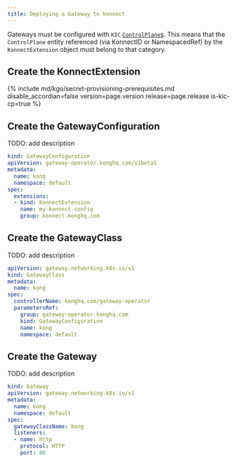 ```yaml
---
title: Deploying a Gateway to konnect
---
```


Gateways must be configured with `KIC` [`ControlPlane`s](/konnect/gateway-manager/#control-planes). This means that the `ControlPlane` entity referenced (via KonnectID or NamespacedRef) by the `KonnectExtension` object must belong to that category.

## Create the KonnectExtension

{% include md/kgo/secret-provisioning-prerequisites.md disable_accordian=false version=page.version release=page.release is-kic-cp=true %}

## Create the GatewayConfiguration

TODO: add description

```yaml
kind: GatewayConfiguration
apiVersion: gateway-operator.konghq.com/v1beta1
metadata:
  name: kong
  namespace: default
spec:
  extensions:
  - kind: KonnectExtension
    name: my-konnect-config
    group: konnect.konghq.com
```

## Create the GatewayClass

TODO: add description

```yaml
apiVersion: gateway.networking.k8s.io/v1
kind: GatewayClass
metadata:
  name: kong
spec:
  controllerName: konghq.com/gateway-operator
  parametersRef:
    group: gateway-operator.konghq.com
    kind: GatewayConfiguration
    name: kong
    namespace: default
```

## Create the Gateway

TODO: add description

```yaml
kind: Gateway
apiVersion: gateway.networking.k8s.io/v1
metadata:
  name: kong
  namespace: default
spec:
  gatewayClassName: kong
  listeners:
  - name: http
    protocol: HTTP
    port: 80
```
